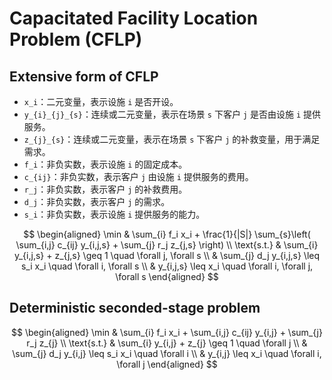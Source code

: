 # Capacitated Facility Location Problem (CFLP)

## Extensive form of CFLP

- `x_i`：二元变量，表示设施 `i` 是否开设。
- `y_{i}_{j}_{s}`：连续或二元变量，表示在场景 `s` 下客户 `j` 是否由设施 `i` 提供服务。
- `z_{j}_{s}`：连续或二元变量，表示在场景 `s` 下客户 `j` 的补救变量，用于满足需求。
- `f_i`：非负实数，表示设施 `i` 的固定成本。
- `c_{ij}`：非负实数，表示客户 `j` 由设施 `i` 提供服务的费用。
- `r_j`：非负实数，表示客户 `j` 的补救费用。
- `d_j`：非负实数，表示客户 `j` 的需求。
- `s_i`：非负实数，表示设施 `i` 提供服务的能力。

$$
\begin{aligned}
    \min & \sum_{i} f_i x_i + \frac{1}{|S|} \sum_{s}\left( \sum_{i,j} c_{ij} y_{i,j,s} + \sum_{j} r_j z_{j,s} \right) \\
    \text{s.t.} & \sum_{i} y_{i,j,s} + z_{j,s} \geq 1 \quad \forall j, \forall s \\
    & \sum_{j} d_j y_{i,j,s} \leq s_i x_i \quad \forall i, \forall s \\
    & y_{i,j,s} \leq x_i \quad \forall i, \forall j, \forall s
\end{aligned}
$$

## Deterministic seconded-stage problem

$$
\begin{aligned}
    \min & \sum_{i} f_i x_i +  \sum_{i,j} c_{ij} y_{i,j} + \sum_{j} r_j z_{j} \\
    \text{s.t.} & \sum_{i} y_{i,j} + z_{j} \geq 1 \quad \forall j \\
    & \sum_{j} d_j y_{i,j} \leq s_i x_i \quad \forall i \\
    & y_{i,j} \leq x_i \quad \forall i, \forall j
\end{aligned}
$$
